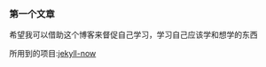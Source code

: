 ### 第一个文章

希望我可以借助这个博客来督促自己学习，学习自己应该学和想学的东西

  

所用到的项目:[jekyll-now](https://github.com/barryclark/jekyll-now)